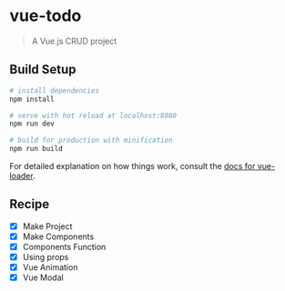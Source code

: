 # vue-todo

> A Vue.js CRUD project

## Build Setup

``` bash
# install dependencies
npm install

# serve with hot reload at localhost:8080
npm run dev

# build for production with minification
npm run build
```

For detailed explanation on how things work, consult the [docs for vue-loader](http://vuejs.github.io/vue-loader).


## Recipe

- [x] Make Project
- [x] Make Components
- [x] Components Function
- [x] Using props
- [x] Vue Animation
- [x] Vue Modal
